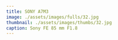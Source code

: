 ```yaml
---
title: SONY A7M3
image: ./assets/images/fulls/32.jpg
thumbnail: ./assets/images/thumbs/32.jpg
caption: Sony FE 85 mm F1.8
---
```

